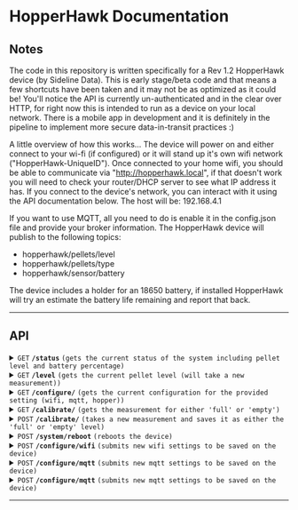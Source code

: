 # HopperHawk Documentation

## Notes

The code in this repository is written specifically for a Rev 1.2 HopperHawk device (by Sideline Data). This is early stage/beta code and that means a few shortcuts have been taken and it may not be as optimized as it could be! You'll notice the API is currently un-authenticated and in the clear over HTTP, for right now this is intended to run as a device on your local network. There is a mobile app in development and it is definitely in the pipeline to implement more secure data-in-transit practices :)

A little overview of how this works...
The device will power on and either connect to your wi-fi (if configured) or it will stand up it's own wifi network ("HopperHawk-UniqueID"). Once connected to your home wifi, you should be able to communicate via "http://hopperhawk.local", if that doesn't work you will need to check your router/DHCP server to see what IP address it has.
If you connect to the device's network, you can interact with it using the API documentation below. The host will be: 192.168.4.1

If you want to use MQTT, all you need to do is enable it in the config.json file and provide your broker information. The HopperHawk device will publish to the following topics:
- hopperhawk/pellets/level
- hopperhawk/pellets/type
- hopperhawk/sensor/battery


The device includes a holder for an 18650 battery, if installed HopperHawk will try an estimate the battery life remaining and report that back. 

------------------------------------------------------------------------------------------


## API


<details>
 <summary><code>GET</code> <code><b>/status</b></code> <code>(gets the current status of the system including pellet level and battery percentage)</code></summary>
</details>

<details>
 <summary><code>GET</code> <code><b>/level</b></code> <code>(gets the current pellet level (will take a new measurement))</code></summary>
</details>

<details>
 <summary><code>GET</code> <code><b>/configure/<setting></b></code> <code>(gets the current configuration for the provided setting (wifi, mqtt, hopper))</code></summary>
</details>

<details>
 <summary><code>GET</code> <code><b>/calibrate/<level></b></code> <code>(gets the measurement for either 'full' or 'empty')</code></summary>
</details>

<details>
  <summary><code>POST</code> <code><b>/calibrate/<level></b></code> <code>(takes a new measurement and saves it as either the 'full' or 'empty' level)</code></summary>
</details>

<details>
  <summary><code>POST</code> <code><b>/system/reboot</b></code> <code>(reboots the device)</code></summary>
</details>

<details>
    <summary><code>POST</code> <code><b>/configure/wifi</b></code> <code>(submits new wifi settings to be saved on the device)</code></summary>

##### Parameters

> | name   |  type      | data type      | description                                          |
> | --------|------------|----------------|------------------------------------------------------|
> |  `status` | required | int | Enable (1) or Disable (0) connecting to your own wifi          |
> |  `ssid` | required | string | The SSID of your wifi         |
> | `password` | required | string | The password of your wifi         |

</details>



<details>
    <summary><code>POST</code> <code><b>/configure/mqtt</b></code> <code>(submits new mqtt settings to be saved on the device)</code></summary>

##### Parameters

> | name   |  type      | data type      | description                                          |
> | --------|------------|----------------|------------------------------------------------------|
> | `status` | required | int | Enable (1) or Disable (0) publishing to MQTT server          |
> |  `user` | required | string | The username for the MQTT broker        |
> |  `password` | required | string | The password of the MQTT broker         |
> |  `broker_ip` | required | string | The IP Address of the MQTT broker       |
> |  `broker_port` | required | int | The port of the MQTT broker        |

</details>


<details>
    <summary><code>POST</code> <code><b>/configure/mqtt</b></code> <code>(submits new mqtt settings to be saved on the device)</code></summary>

##### Parameters

> | name   |  type      | data type      | description                                          |
> | --------|------------|----------------|------------------------------------------------------|
> |`frequency` | required | int | Frequency in seconds that the sensor will take a new measurement         |


</details>





------------------------------------------------------------------------------------------


